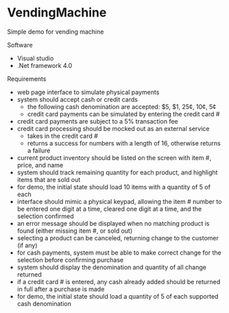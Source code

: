 # VendingMachine
Simple demo for vending machine

Software
- Visual studio
- .Net framework 4.0

Requirements
- web page interface to simulate physical payments
- system should accept cash or credit cards 
  - the following cash denomination are accepted: $5, $1, 25¢, 10¢, 5¢ 
  - credit card payments can be simulated by entering the credit card # 
- credit card payments are subject to a 5% transaction fee 
- credit card processing should be mocked out as an external service 
  - takes in the credit card # 
  - returns a success for numbers with a length of 16, otherwise returns a failure 
- current product inventory should be listed on the screen with item #, price, and name 
- system should track remaining quantity for each product, and highlight items that are sold out 
- for demo, the initial state should load 10 items with a quantity of 5 of each 
- interface should mimic a physical keypad, allowing the item # number to be entered one digit at a time, cleared one digit at a time, and the selection confirmed 
- an error message should be displayed when no matching product is found (either missing item #, or sold out) 
- selecting a product can be canceled, returning change to the customer (if any) 
- for cash payments, system must be able to make correct change for the selection before confirming purchase 
- system should display the denomination and quantity of all change returned 
- if a credit card # is entered, any cash already added should be returned in full after a purchase is made 
- for demo, the initial state should load a quantity of 5 of each supported cash denomination

